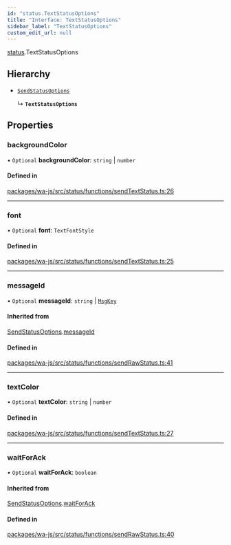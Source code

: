 ```yaml
---
id: "status.TextStatusOptions"
title: "Interface: TextStatusOptions"
sidebar_label: "TextStatusOptions"
custom_edit_url: null
---
```


[status](../namespaces/status.md).TextStatusOptions

## Hierarchy

- [`SendStatusOptions`](status.SendStatusOptions.md)

  ↳ **`TextStatusOptions`**

## Properties

### backgroundColor

• `Optional` **backgroundColor**: `string` \| `number`

#### Defined in

[packages/wa-js/src/status/functions/sendTextStatus.ts:26](https://github.com/wppconnect-team/wa-js/blob/main/src/status/functions/sendTextStatus.ts#L26)

___

### font

• `Optional` **font**: `TextFontStyle`

#### Defined in

[packages/wa-js/src/status/functions/sendTextStatus.ts:25](https://github.com/wppconnect-team/wa-js/blob/main/src/status/functions/sendTextStatus.ts#L25)

___

### messageId

• `Optional` **messageId**: `string` \| [`MsgKey`](../classes/whatsapp.MsgKey.md)

#### Inherited from

[SendStatusOptions](status.SendStatusOptions.md).[messageId](status.SendStatusOptions.md#messageid)

#### Defined in

[packages/wa-js/src/status/functions/sendRawStatus.ts:41](https://github.com/wppconnect-team/wa-js/blob/main/src/status/functions/sendRawStatus.ts#L41)

___

### textColor

• `Optional` **textColor**: `string` \| `number`

#### Defined in

[packages/wa-js/src/status/functions/sendTextStatus.ts:27](https://github.com/wppconnect-team/wa-js/blob/main/src/status/functions/sendTextStatus.ts#L27)

___

### waitForAck

• `Optional` **waitForAck**: `boolean`

#### Inherited from

[SendStatusOptions](status.SendStatusOptions.md).[waitForAck](status.SendStatusOptions.md#waitforack)

#### Defined in

[packages/wa-js/src/status/functions/sendRawStatus.ts:40](https://github.com/wppconnect-team/wa-js/blob/main/src/status/functions/sendRawStatus.ts#L40)
